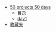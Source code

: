 -   [50 projects 50 days](50projects50days/)
    -   [目录](50projects50days/README.md)
    -   [day1](50projects50days/day1/)
-   [收藏夹](favorites/)
